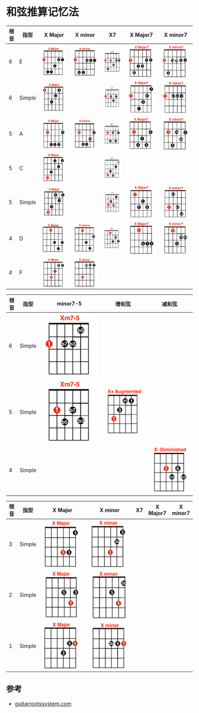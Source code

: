 # 和弦推算记忆法

| 根音 | 指型   | X Major                | X minor               | X7                   | X Major7                | X minor7                |
| ---- | ------ | ---------------------- | --------------------- | -------------------- | ----------------------- | ----------------------- |
| 6    | E      | ![](../i/6_maj_e.png)  | ![](../i/6_min_e.png) | ![](../i/6_d7_e.png) | ![](../i/6_maj7_e.png)  | ![](../i/6_min7_e.png)  |
| 6    | Simple | ![](../i/s/Xmaj_6.png) |                       | ![](../i/s/X7_6.png) | ![](../i/s/Xmaj7_6.png) | ![](../i/s/Xmin7_6.png) |
| 5    | A      | ![](../i/5_maj_a.png)  | ![](../i/5_min_a.png) | ![](../i/5_d7_a.png) | ![](../i/5_maj7_a.png)  | ![](../i/5_min7_a.png)  |
| 5    | C      | ![](../i/5_maj_c.png)  |                       | ![](../i/5_d7_c.png) |                         |                         |
| 5    | Simple | ![](../i/s/Xmaj_5.png) |                       | ![](../i/s/X7_5.png) | ![](../i/s/Xmaj7_5.png) | ![](../i/s/Xmin7_5.png) |
| 4    | D      | ![](../i/4_maj_d.png)  | ![](../i/4_min_d.png) | ![](../i/4_d7_d.png) | ![](../i/4_maj7_d.png)  | ![](../i/4_min7_d.png)  |
| 4    | F      | ![](../i/4_maj_f.png)  | ![](../i/4_min_f.png) |                      |                         |                         |


| 根音 | 指型   | minor7-5                  | 增和弦               | 减和弦               |
| ---- | ------ | ------------------------- | -------------------- | -------------------- |
| 6    | Simple | ![](../i/s/Xmin7-5_6.png) |                      |                      |
| 5    | Simple | ![](../i/s/Xmin7-5_5.png) | ![](../i/s/X+_5.png) |                      |
| 4    | Simple |                           |                      | ![](../i/s/X-_4.png) |



| 根音 | 指型   | X Major             | X minor             | X7  | X Major7 | X minor7 |
| ---- | ------ | ------------------- | ------------------- | --- | -------- | -------- |
| 3    | Simple | ![](../i/3_maj.png) | ![](../i/3_min.png) |     |          |          |
| 2    | Simple | ![](../i/2_maj.png) | ![](../i/2_min.png) |     |          |          |
| 1    | Simple | ![](../i/1_maj.png) | ![](../i/1_min.png) |     |          |          |


## 参考
- [guitarrootssystem.com](http://guitarrootssystem.com/)
